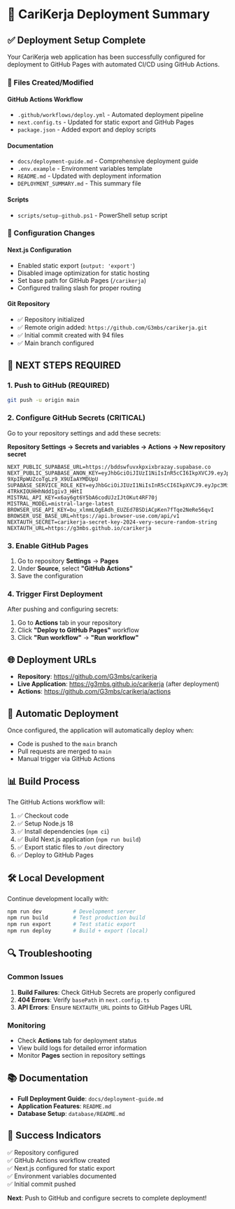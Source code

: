 # 🚀 CariKerja Deployment Summary

## ✅ Deployment Setup Complete

Your CariKerja web application has been successfully configured for deployment to GitHub Pages with automated CI/CD using GitHub Actions.

### 📁 Files Created/Modified

#### GitHub Actions Workflow
- `.github/workflows/deploy.yml` - Automated deployment pipeline
- `next.config.ts` - Updated for static export and GitHub Pages
- `package.json` - Added export and deploy scripts

#### Documentation
- `docs/deployment-guide.md` - Comprehensive deployment guide
- `.env.example` - Environment variables template
- `README.md` - Updated with deployment information
- `DEPLOYMENT_SUMMARY.md` - This summary file

#### Scripts
- `scripts/setup-github.ps1` - PowerShell setup script

### 🔧 Configuration Changes

#### Next.js Configuration
- Enabled static export (`output: 'export'`)
- Disabled image optimization for static hosting
- Set base path for GitHub Pages (`/carikerja`)
- Configured trailing slash for proper routing

#### Git Repository
- ✅ Repository initialized
- ✅ Remote origin added: `https://github.com/G3mbs/carikerja.git`
- ✅ Initial commit created with 94 files
- ✅ Main branch configured

## 🚨 NEXT STEPS REQUIRED

### 1. Push to GitHub (REQUIRED)
```bash
git push -u origin main
```

### 2. Configure GitHub Secrets (CRITICAL)
Go to your repository settings and add these secrets:

**Repository Settings → Secrets and variables → Actions → New repository secret**

```
NEXT_PUBLIC_SUPABASE_URL=https://bddswfuvxkpxixbrazay.supabase.co
NEXT_PUBLIC_SUPABASE_ANON_KEY=eyJhbGciOiJIUzI1NiIsInR5cCI6IkpXVCJ9.eyJpc3MiOiJzdXBhYmFzZSIsInJlZiI6ImJkZHN3ZnV2eGtweGl4YnJhemF5Iiwicm9sZSI6ImFub24iLCJpYXQiOjE3NDkzNzUzNTAsImV4cCI6MjA2NDk1MTM1MH0.9o4B1tUgqmV_W-9XpIRpWUZcoTgLz9_X9UIaAYMDUpU
SUPABASE_SERVICE_ROLE_KEY=eyJhbGciOiJIUzI1NiIsInR5cCI6IkpXVCJ9.eyJpc3MiOiJzdXBhYmFzZSIsInJlZiI6ImJkZHN3ZnV2eGtweGl4YnJhemF5Iiwicm9sZSI6InNlcnZpY2Vfcm9sZSIsImlhdCI6MTc0OTM3NTM1MCwiZXhwIjoyMDY0OTUxMzUwfQ.o_heZJRk7U2YSyLyZS-4TRkKIOUHHhNdd1giv3_HHtI
MISTRAL_API_KEY=x6ay6gt6Y5bA6codUJzIJtOKut4RF70j
MISTRAL_MODEL=mistral-large-latest
BROWSER_USE_API_KEY=bu_xlmmLOgEAdh_EUZEd7BSDiACpKen7fTqe2NeRe56qvI
BROWSER_USE_BASE_URL=https://api.browser-use.com/api/v1
NEXTAUTH_SECRET=carikerja-secret-key-2024-very-secure-random-string
NEXTAUTH_URL=https://g3mbs.github.io/carikerja
```

### 3. Enable GitHub Pages
1. Go to repository **Settings** → **Pages**
2. Under **Source**, select **"GitHub Actions"**
3. Save the configuration

### 4. Trigger First Deployment
After pushing and configuring secrets:
1. Go to **Actions** tab in your repository
2. Click **"Deploy to GitHub Pages"** workflow
3. Click **"Run workflow"** → **"Run workflow"**

## 🌐 Deployment URLs

- **Repository**: https://github.com/G3mbs/carikerja
- **Live Application**: https://g3mbs.github.io/carikerja (after deployment)
- **Actions**: https://github.com/G3mbs/carikerja/actions

## 🔄 Automatic Deployment

Once configured, the application will automatically deploy when:
- Code is pushed to the `main` branch
- Pull requests are merged to `main`
- Manual trigger via GitHub Actions

## 📊 Build Process

The GitHub Actions workflow will:
1. ✅ Checkout code
2. ✅ Setup Node.js 18
3. ✅ Install dependencies (`npm ci`)
4. ✅ Build Next.js application (`npm run build`)
5. ✅ Export static files to `/out` directory
6. ✅ Deploy to GitHub Pages

## 🛠️ Local Development

Continue development locally with:
```bash
npm run dev          # Development server
npm run build        # Test production build
npm run export       # Test static export
npm run deploy       # Build + export (local)
```

## 🔍 Troubleshooting

### Common Issues
1. **Build Failures**: Check GitHub Secrets are properly configured
2. **404 Errors**: Verify `basePath` in `next.config.ts`
3. **API Errors**: Ensure `NEXTAUTH_URL` points to GitHub Pages URL

### Monitoring
- Check **Actions** tab for deployment status
- View build logs for detailed error information
- Monitor **Pages** section in repository settings

## 📚 Documentation

- **Full Deployment Guide**: `docs/deployment-guide.md`
- **Application Features**: `README.md`
- **Database Setup**: `database/README.md`

## 🎉 Success Indicators

✅ Repository configured  
✅ GitHub Actions workflow created  
✅ Next.js configured for static export  
✅ Environment variables documented  
✅ Initial commit pushed  

**Next**: Push to GitHub and configure secrets to complete deployment!
